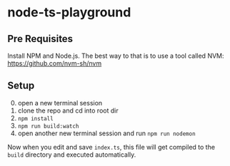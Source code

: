# node-ts-playground

## Pre Requisites
Install NPM and Node.js. The best way to that is to use a tool called NVM: https://github.com/nvm-sh/nvm

## Setup
0. open a new terminal session
1. clone the repo and cd into root dir
2. `npm install`
3. `npm run build:watch`
4. open another new terminal session and run `npm run nodemon`

Now when you edit and save `index.ts`, this file will get compiled to the `build` directory and executed automatically. 
